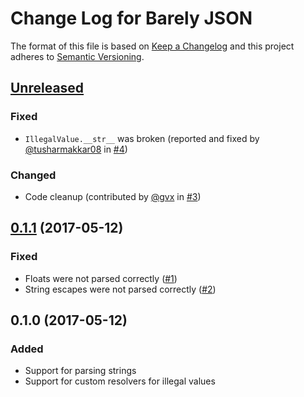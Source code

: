 # Change Log for Barely JSON

The format of this file is based on [Keep a Changelog] and this project adheres to [Semantic Versioning].


## [Unreleased]

### Fixed

- `IllegalValue.__str__` was broken (reported and fixed by [@tusharmakkar08] in [#4])

### Changed

- Code cleanup (contributed by [@gvx] in [#3])


## [0.1.1] (2017-05-12)

### Fixed

- Floats were not parsed correctly ([#1])
- String escapes were not parsed correctly ([#2])


## 0.1.0 (2017-05-12)

### Added

- Support for parsing strings
- Support for custom resolvers for illegal values


[Keep a Changelog]: http://keepachangelog.com/
[Semantic Versioning]: http://semver.org/

[Unreleased]: https://github.com/torfsen/barely_json/compare/v0.1.1...master
[0.1.1]: https://github.com/torfsen/barely_json/compare/v0.1.0...v0.1.1

[@gvx]: https://github.com/gvx
[@tusharmakkar08]: https://github.com/tusharmakkar08

[#1]: https://github.com/torfsen/barely_json/issues/1
[#2]: https://github.com/torfsen/barely_json/issues/2
[#3]: https://github.com/torfsen/barely_json/pull/3
[#4]: https://github.com/torfsen/barely_json/pull/4


